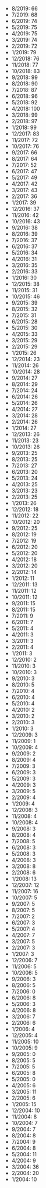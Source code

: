 *  8/2019: 66
*  7/2019: 68
*  6/2019: 74
*  5/2019: 75
*  4/2019: 75
*  3/2019: 74
*  2/2019: 72
*  1/2019: 79
*  12/2018: 76
*  11/2018: 77
*  10/2018: 83
*  9/2018: 99
*  8/2018: 90
*  7/2018: 87
*  6/2018: 96
*  5/2018: 92
*  4/2018: 100
*  3/2018: 99
*  2/2018: 97
*  1/2018: 99
*  12/2017: 83
*  11/2017: 72
*  10/2017: 76
*  9/2017: 66
*  8/2017: 64
*  7/2017: 52
*  6/2017: 47
*  5/2017: 49
*  4/2017: 42
*  3/2017: 43
*  2/2017: 36
*  1/2017: 39
*  12/2016: 37
*  11/2016: 42
*  10/2016: 43
*  9/2016: 38
*  8/2016: 39
*  7/2016: 37
*  6/2016: 37
*  5/2016: 34
*  4/2016: 31
*  3/2016: 35
*  2/2016: 33
*  1/2016: 30
*  12/2015: 38
*  11/2015: 31
*  10/2015: 46
*  9/2015: 39
*  8/2015: 32
*  7/2015: 31
*  6/2015: 28
*  5/2015: 30
*  4/2015: 33
*  3/2015: 29
*  2/2015: 29
*  1/2015: 26
*  12/2014: 23
*  11/2014: 26
*  10/2014: 28
*  9/2014: 27
*  8/2014: 29
*  7/2014: 24
*  6/2014: 26
*  5/2014: 26
*  4/2014: 27
*  3/2014: 28
*  2/2014: 26
*  1/2014: 27
*  12/2013: 26
*  11/2013: 23
*  10/2013: 26
*  9/2013: 25
*  8/2013: 25
*  7/2013: 27
*  6/2013: 20
*  5/2013: 24
*  4/2013: 25
*  3/2013: 23
*  2/2013: 25
*  1/2013: 26
*  12/2012: 18
*  11/2012: 22
*  10/2012: 20
*  9/2012: 25
*  8/2012: 19
*  7/2012: 19
*  6/2012: 20
*  5/2012: 20
*  4/2012: 18
*  3/2012: 20
*  2/2012: 14
*  1/2012: 11
*  12/2011: 13
*  11/2011: 12
*  10/2011: 12
*  9/2011: 15
*  8/2011: 15
*  7/2011: 9
*  6/2011: 7
*  5/2011: 4
*  4/2011: 3
*  3/2011: 3
*  2/2011: 4
*  1/2011: 3
*  12/2010: 2
*  11/2010: 3
*  10/2010: 3
*  9/2010: 3
*  8/2010: 5
*  7/2010: 4
*  6/2010: 4
*  5/2010: 4
*  4/2010: 2
*  3/2010: 2
*  2/2010: 3
*  1/2010: 3
*  12/2009: 3
*  11/2009: 1
*  10/2009: 4
*  9/2009: 2
*  8/2009: 4
*  7/2009: 3
*  6/2009: 3
*  5/2009: 3
*  4/2009: 3
*  3/2009: 5
*  2/2009: 4
*  1/2009: 4
*  12/2008: 3
*  11/2008: 4
*  10/2008: 4
*  9/2008: 3
*  8/2008: 4
*  7/2008: 5
*  6/2008: 3
*  5/2008: 3
*  4/2008: 3
*  3/2008: 8
*  2/2008: 6
*  1/2008: 13
*  12/2007: 12
*  11/2007: 16
*  10/2007: 5
*  9/2007: 5
*  8/2007: 5
*  7/2007: 2
*  6/2007: 3
*  5/2007: 4
*  4/2007: 7
*  3/2007: 5
*  2/2007: 3
*  1/2007: 3
*  12/2006: 7
*  11/2006: 5
*  10/2006: 5
*  9/2006: 3
*  8/2006: 5
*  7/2006: 0
*  6/2006: 8
*  5/2006: 3
*  4/2006: 8
*  3/2006: 7
*  2/2006: 6
*  1/2006: 4
*  12/2005: 4
*  11/2005: 10
*  10/2005: 9
*  9/2005: 0
*  8/2005: 5
*  7/2005: 5
*  6/2005: 8
*  5/2005: 0
*  4/2005: 6
*  3/2005: 11
*  2/2005: 6
*  1/2005: 15
*  12/2004: 10
*  11/2004: 8
*  10/2004: 7
*  9/2004: 7
*  8/2004: 8
*  7/2004: 9
*  6/2004: 8
*  5/2004: 11
*  4/2004: 9
*  3/2004: 36
*  2/2004: 20
*  1/2004: 10